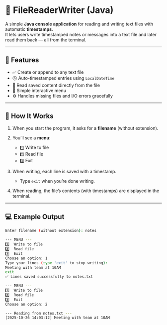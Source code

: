 # 📝 FileReaderWriter (Java)

A simple **Java console application** for reading and writing text files with automatic **timestamps**.  
It lets users write timestamped notes or messages into a text file and later read them back — all from the terminal.

---

## 🚀 Features

- ✅ Create or append to any text file  
- 🕒 Auto-timestamped entries using `LocalDateTime`  
- 📖 Read saved content directly from the file  
- 💬 Simple interactive menu  
- ⚙️ Handles missing files and I/O errors gracefully  

---

## 🧠 How It Works

1. When you start the program, it asks for a **filename** (without extension).  
2. You’ll see a **menu**:
   - `1️⃣` Write to file  
   - `2️⃣` Read file  
   - `3️⃣` Exit  

3. When writing, each line is saved with a timestamp.  
   - Type `exit` when you’re done writing.  

4. When reading, the file’s contents (with timestamps) are displayed in the terminal.

---

## 💻 Example Output

```bash
Enter filename (without extension): notes

--- MENU ---
1️⃣  Write to file
2️⃣  Read file
3️⃣  Exit
Choose an option: 1
Type your lines (type 'exit' to stop writing):
Meeting with team at 10AM
exit
✅ Lines saved successfully to notes.txt

--- MENU ---
1️⃣  Write to file
2️⃣  Read file
3️⃣  Exit
Choose an option: 2

--- Reading from notes.txt ---
[2025-10-26 14:03:12] Meeting with team at 10AM
